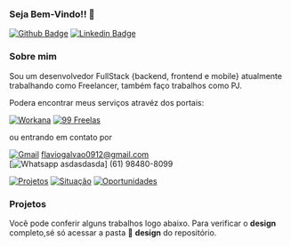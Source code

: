 ### Seja Bem-Vindo!! :punch:

[![Github Badge](https://img.shields.io/badge/-Github-000?style=flat-square&logo=Github&logoColor=white&link=https://github.com/FlavioGalvao)](https://github.com/FlavioGalvao)
[![Linkedin Badge](https://img.shields.io/badge/-LinkedIn-blue?style=flat-square&logo=Linkedin&logoColor=white&link=https://www.linkedin.com/in/fl%C3%A1vio-galv%C3%A3o-0ba912150/)](https://www.linkedin.com/in/fl%C3%A1vio-galv%C3%A3o-0ba912150/)


### Sobre mim

Sou um desenvolvedor FullStack {backend, frontend e mobile} atualmente trabalhando como Freelancer, também faço trabalhos como PJ.

Podera encontrar meus serviços atravéz dos portais:

[![Workana](https://img.shields.io/badge/Workana-informational?design=flat-square)](https://www.workana.com/freelancer/8837013154d45408dec9aa6276cd92ab?ref=user_dropdown)
[![99 Freelas](https://img.shields.io/badge/99%20Freelas-informational?design=flat-square)](https://www.99freelas.com.br/user/FlavioGalvao01)


ou entrando em contato por

[![Gmail](https://img.shields.io/badge/Gmail-D14836?style=flat-square&logo=gmail&logoColor=white)](https://www.linkedin.com/in/fl%C3%A1vio-galv%C3%A3o-0ba912150/) flaviogalvao0912@gmail.com <br />
[![Whatsapp](https://img.shields.io/badge/WhatsApp-25D366?style=flat-square&logo=whatsapp&logoColor=white) asdasdasda] (61) 98480-8099


[![Projetos](https://img.shields.io/badge/Projetos%20Concluídos-20-9cf?style=flat-square)](https://www.linkedin.com/in/fl%C3%A1vio-galv%C3%A3o-0ba912150/)
[![Situação](https://img.shields.io/badge/Situação-Ativo-limeGreen?style=flat-square)](https://www.linkedin.com/in/fl%C3%A1vio-galv%C3%A3o-0ba912150/)
[![Oportunidades](https://img.shields.io/badge/Situação%20-Aberto%20a%20oportunidades-green?style=flat-square)](https://www.linkedin.com/in/fl%C3%A1vio-galv%C3%A3o-0ba912150/)

### Projetos

Você pode conferir alguns trabalhos logo abaixo. Para verificar o __design__ completo,sé só acessar a pasta :file_folder: __design__ do repositório.


